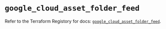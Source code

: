 # `google_cloud_asset_folder_feed`

Refer to the Terraform Registory for docs: [`google_cloud_asset_folder_feed`](https://registry.terraform.io/providers/hashicorp/google-beta/4.72.1/docs/resources/google_cloud_asset_folder_feed).
